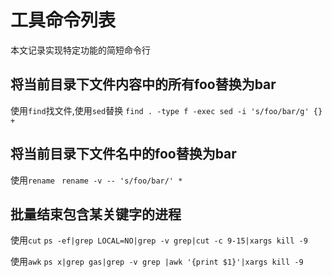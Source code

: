 # 工具命令列表

本文记录实现特定功能的简短命令行


## 将当前目录下文件内容中的所有foo替换为bar
使用`find`找文件,使用`sed`替换
`find . -type f -exec sed -i 's/foo/bar/g' {} +`

## 将当前目录下文件名中的foo替换为bar
使用`rename`
` rename -v -- 's/foo/bar/' *`

## 批量结束包含某关键字的进程

使用`cut`
`ps -ef|grep LOCAL=NO|grep -v grep|cut -c 9-15|xargs kill -9`

使用`awk`
`ps x|grep gas|grep -v grep |awk '{print $1}'|xargs kill -9`